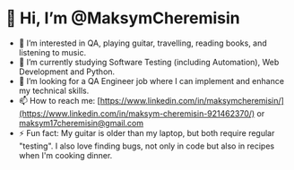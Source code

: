 # 👋 Hi, I’m @MaksymCheremisin

- 👀 I’m interested in QA, playing guitar, travelling, reading books, and listening to music.
- 🌱 I’m currently studying Software Testing (including Automation), Web Development and Python.
- 💞️ I’m looking for a QA Engineer job where I can implement and enhance my technical skills.
- 📫 How to reach me: [https://www.linkedin.com/in/maksymcheremisin/](https://www.linkedin.com/in/maksym-cheremisin-921462370/) or maksym17cheremisin@gmail.com
- ⚡ Fun fact: My guitar is older than my laptop, but both require regular "testing". I also love finding bugs, not only in code but also in recipes when I'm cooking dinner.

<!---
MaksymCheremisin/MaksymCheremisin is a ✨ special ✨ repository because its `README.md` (this file) appears on your GitHub profile.
You can click the Preview link to take a look at your changes.
--->

